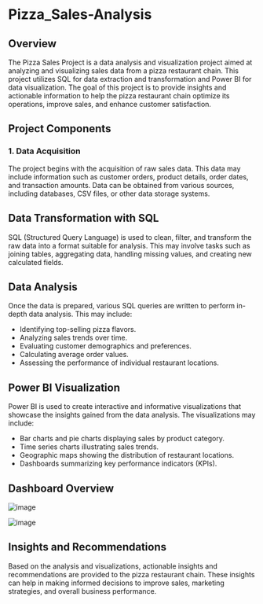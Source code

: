 # Pizza_Sales-Analysis

## Overview

The Pizza Sales Project is a data analysis and visualization project aimed at analyzing and visualizing sales data from a pizza restaurant chain. This project utilizes SQL for data extraction and transformation and Power BI for data visualization. The goal of this project is to provide insights and actionable information to help the pizza restaurant chain optimize its operations, improve sales, and enhance customer satisfaction.

## Project Components

### 1. Data Acquisition

The project begins with the acquisition of raw sales data. This data may include information such as customer orders, product details, order dates, and transaction amounts. Data can be obtained from various sources, including databases, CSV files, or other data storage systems.

## Data Transformation with SQL

SQL (Structured Query Language) is used to clean, filter, and transform the raw data into a format suitable for analysis. This may involve tasks such as joining tables, aggregating data, handling missing values, and creating new calculated fields.

## Data Analysis

Once the data is prepared, various SQL queries are written to perform in-depth data analysis. This may include:

- Identifying top-selling pizza flavors.
- Analyzing sales trends over time.
- Evaluating customer demographics and preferences.
- Calculating average order values.
- Assessing the performance of individual restaurant locations.

## Power BI Visualization

Power BI is used to create interactive and informative visualizations that showcase the insights gained from the data analysis. The visualizations may include:

- Bar charts and pie charts displaying sales by product category.
- Time series charts illustrating sales trends.
- Geographic maps showing the distribution of restaurant locations.
- Dashboards summarizing key performance indicators (KPIs).

## Dashboard Overview

![image](https://github.com/user-attachments/assets/42339f51-6e91-492d-a12a-c80960de2d4e)

![image](https://github.com/user-attachments/assets/1a617984-ea18-453f-b7e7-afb0af3a93a3)

## Insights and Recommendations

Based on the analysis and visualizations, actionable insights and recommendations are provided to the pizza restaurant chain. These insights can help in making informed decisions to improve sales, marketing strategies, and overall business performance.
